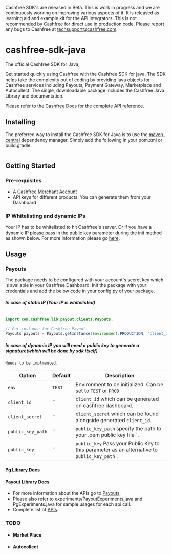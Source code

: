 Cashfree SDK's are released in Beta. This is work in progress and we are continuously working on improving various aspects of it. It is released as learning aid and example kit for the API integrators. This is not recommended by Cashfree for direct use in production code. Please report any bugs to Cashfree at techsupport@cashfree.com.
# cashfree-sdk-java

The official Cashfree SDK for Java,

Get started quickly using Cashfree with the Cashfree SDK for java. The SDK helps take the complexity out of coding by providing java objects for Cashfree services including Payouts, Payment Gateway, Marketplace and Autocollect. The single, downloadable package includes the Cashfree Java Library and documentation.

Please refer to the [Cashfree Docs](https://docs.cashfree.com/docs/)  for the complete API reference.

## Installing

The preferred way to install the Cashfree SDK for Java is to use the [maven-central](https://mvnrepository.com/repos/central) dependency manager. Simply add the following in your pom.xml or build.gradle:
```sh

```

## Getting Started
### Pre-requisites
  - A [Cashfree Merchant Account](https://merchant.cashfree.com/merchant/sign-up)
  - API keys for different products. You can generate them from your Dashboard
### IP Whitelisting and dynamic IPs
Your IP has to be whitelisted to hit Cashfree's server. Or if you have a dynamic IP please pass in the public key parameter during the init method as shown below. For more information please go [here](https://dev.cashfree.com/development/quickstart#ip-whitelisting).
## Usage
### Payouts
The package needs to be configured with your account's secret key which is available in your Cashfree Dashboard.
Init the package with your credentials and add the below code in your config.py of your package.
##### In case of static IP (Your IP is whitelisted)
```java

import com.cashfree.lib.payout.clients.Payouts;

// Get instance for Cashfree Payout
Payouts payouts = Payouts.getInstance(Environment.PRODUCTION, "client_id", "client_secret");
```
##### In case of dynamic IP you will need a public key to generate a signature(which will be done by sdk itself)

```python
Needs to be implmented.
```


| Option              | Default                       | Description                                                                           |
| ------------------- | ----------------------------- | ------------------------------------------------------------------------------------- |
| `env`        | `TEST`                        | Environment to be initialized. Can be set to `TEST` or `PROD` |
| `client_id` | ``                             | `client_id` which can be generated on cashfree dashboard.                  |
| `client_secret`         | ``                        | `client_secret` which can be found alongside generated `client_id`. |
| `public_key_path`         | ``                        | `public_key_path` specify the path to your .pem public key file `. |
| `public_key`         | ``                        | `public_key` Pass your Public Key to this parameter as an alternative to `public_key_path` . |                     

#### [Pg Library Docs](cashfree_sdk/payouts/README.md)
#### [Payout Library Docs](cashfree_sdk/payouts/README.md)

- For more information about the APIs go to [Payouts](Payouts).
- Please also refer to experiments/PayoutExperiments.java and PgExperiments.java for sample usages for each api call. 
- Complete list of [APIs](https://docs.cashfree.com/docs/payout/guide/#fetch-beneficiary-id).
### TODO
- #### Market Place
- #### Autocollect